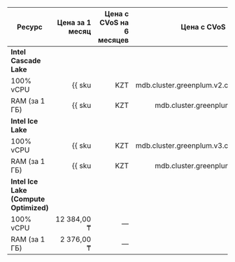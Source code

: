 
| Ресурс        | Цена за 1 месяц                                              | Цена с CVoS на 6 месяцев                                                                  | Цена с CVoS на 1 год                                                                      |
|---------------|-------------------------------------------------------------:|------------------------------------------------------------------------------------------:|------------------------------------------------------------------------------------------:|
| **Intel Cascade Lake**                                                                                                                                                                                                                                               |
| 100% vCPU     | {{ sku|KZT|mdb.cluster.greenplum.v2.cpu.c100|month|string }} | —                                                                                         | —                                                                                         |
| RAM (за 1 ГБ) | {{ sku|KZT|mdb.cluster.greenplum.v2.ram|month|string }}      | —                                                                                         | —                                                                                         |
| **Intel Ice Lake**                                                                                                                                                                                                                                                   |
| 100% vCPU     | {{ sku|KZT|mdb.cluster.greenplum.v3.cpu.c100|month|string }} | {{ sku|KZT|v1.commitment.selfcheckout.m6.mdb.greenplum.cpu.c100.v3|month|string }} (-15%) | {{ sku|KZT|v1.commitment.selfcheckout.y1.mdb.greenplum.cpu.c100.v3|month|string }} (-22%) |
| RAM (за 1 ГБ) | {{ sku|KZT|mdb.cluster.greenplum.v3.ram|month|string }}      | {{ sku|KZT|v1.commitment.selfcheckout.m6.mdb.greenplum.ram.v3|month|string }} (-15%)      | {{ sku|KZT|v1.commitment.selfcheckout.y1.mdb.greenplum.ram.v3|month|string }} (-22%)      |
| **Intel Ice Lake (Compute Optimized)** |
| 100% vCPU | 12 384,00 ₸ | — | — |
| RAM (за 1 ГБ) | 2 376,00 ₸ | — | — |


